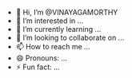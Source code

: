 - 👋 Hi, I’m @VINAYAGAMORTHY
- 👀 I’m interested in ...
- 🌱 I’m currently learning ...
- 💞️ I’m looking to collaborate on ...
- 📫 How to reach me ...
- 😄 Pronouns: ...
- ⚡ Fun fact: ...

<!---
VINAYAGAMORTHY/VINAYAGAMORTHY is a ✨ special ✨ repository because its `README.md` (this file) appears on your GitHub profile.
You can click the Preview link to take a look at your changes.
--->
